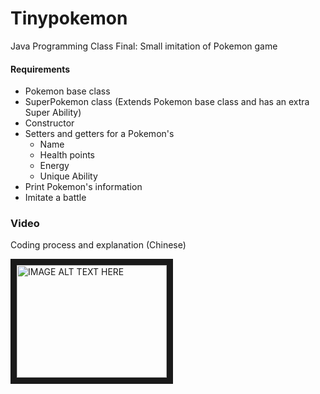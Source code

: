 # Tinypokemon

Java Programming Class Final: Small imitation of Pokemon game

#### Requirements
* Pokemon base class
* SuperPokemon class (Extends Pokemon base class and has an extra Super Ability)
* Constructor
* Setters and getters for a Pokemon's
  * Name
  * Health points
  * Energy
  * Unique Ability
* Print Pokemon's information
* Imitate a battle

### Video
Coding process and explanation (Chinese)

<a href="http://www.youtube.com/watch?feature=player_embedded&v=f5-zwxmlczk" target="_blank"><img src="http://img.youtube.com/vi/f5-zwxmlczk/0.jpg"
alt="IMAGE ALT TEXT HERE" width="240" height="180" border="10" /></a>
